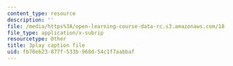 ```yaml
---
content_type: resource
description: ''
file: /media/https%3A/open-learning-course-data-rc.s3.amazonaws.com/18-06-linear-algebra-spring-2010/fb70eb23877f533b968d54c1f7aabbaf_13r9QY6cmjc.vtt
file_type: application/x-subrip
resourcetype: Other
title: 3play caption file
uid: fb70eb23-877f-533b-968d-54c1f7aabbaf
---
```

